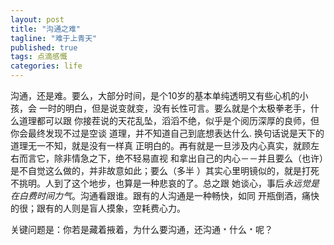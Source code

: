 ```yaml
---
layout: post
title: "沟通之难"
tagline: "难于上青天"
published: true
tags: 点滴感慨
categories: life
---
```



沟通，还是难。要么，大部分时间，是个10岁的基本单纯透明又有些心机的小孩，会
一时的明白，但是说变就变，没有长性可言。要么就是个太极拳老手，什么道理都可以跟
你接茬说的天花乱坠，滔滔不绝，似乎是个阅历深厚的良师，但你会最终发现不过是空谈
道理，并不知道自己到底想表达什么. 换句话说是天下的道理无一不知，就是没有一样真
正明白的。再有就是一旦涉及内心真实，就顾左右而言它，除非情急之下，绝不轻易直视
和拿出自己的内心－－并且要么（也许）是不自觉这么做的，并非故意如此；要么（多半
）其实心里明镜似的，就是打死不挑明。人到了这个地步，也算是一种悲哀的了。总之跟
她谈心，事后*永远觉是在白费时间力气*。沟通看跟谁。跟有的人沟通是一种畅快，如同
开瓶倒酒，痛快的很；跟有的人则是盲人摸象，空耗费心力。

关键问题是：你若是藏着掖着，为什么要沟通，还沟通﹡什么﹡呢？

